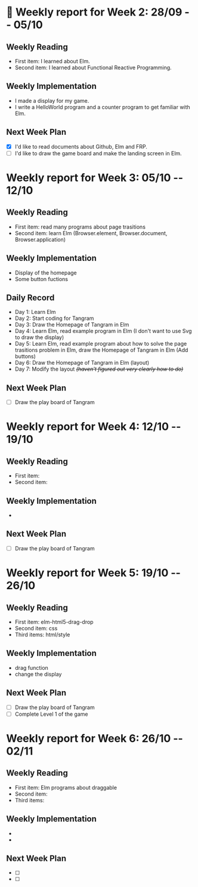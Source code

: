 # :triangular_flag_on_post: Weekly report for Week 2: 28/09 -- 05/10
## Weekly Reading
- First item: I learned about Elm.
- Second item: I learned about Functional Reactive Programming.
## Weekly Implementation
- I made a display for my game.
- I write a HelloWorld program and a counter program to get familiar with Elm.
## Next Week Plan
- [x] I'd like to read documents about Github, Elm and FRP.
- [ ] I'd like to draw the game board and make the landing screen in Elm.

# Weekly report for Week 3: 05/10 -- 12/10
## Weekly Reading
- First item: read many programs about page trasitions
- Second item: learn Elm (Browser.element, Browser.document, Browser.application)
## Weekly Implementation
- Display of the homepage
- Some button fuctions
## Daily Record
- Day 1: Learn Elm
- Day 2: Start coding for Tangram
- Day 3: Draw the Homepage of Tangram in Elm
- Day 4: Learn Elm, read example program in Elm (I don't want to use Svg to draw the display)
- Day 5: Learn Elm, read example program about how to solve the page trasitions problem in Elm, draw the Homepage of Tangram in Elm (Add buttons)
- Day 6: Draw the Homepage of Tangram in Elm (layout)
- Day 7: Modify the layout *~~(haven't figured out very clearly how to do)~~*
## Next Week Plan
- [ ] Draw the play board of Tangram

# Weekly report for Week 4: 12/10 -- 19/10
## Weekly Reading
- First item: 
- Second item: 
## Weekly Implementation
-
## Next Week Plan
- [ ] Draw the play board of Tangram

# Weekly report for Week 5: 19/10 -- 26/10
## Weekly Reading
- First item: elm-html5-drag-drop
- Second item: css
- Third items: html/style
## Weekly Implementation
- drag function
- change the display
## Next Week Plan
- [ ] Draw the play board of Tangram
- [ ] Complete Level 1 of the game

# Weekly report for Week 6: 26/10 -- 02/11
## Weekly Reading
- First item: Elm programs about draggable
- Second item: 
- Third items: 
## Weekly Implementation
- 
- 
## Next Week Plan
- [ ] 
- [ ] 